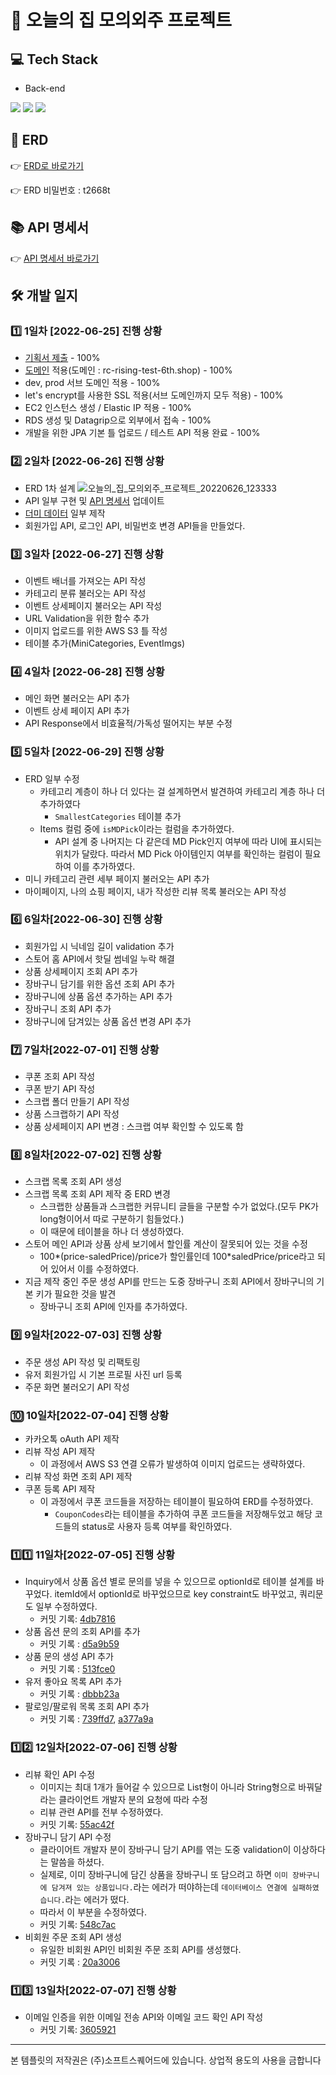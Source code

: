 # 💒 오늘의 집 모의외주 프로젝트
## 💻 Tech Stack
- Back-end

<img src="https://img.shields.io/badge/Spring Boot-6DB33F?style=for-the-badge&logo=Spring Boot&logoColor=white"> <img src="https://img.shields.io/badge/MySQL-4479A1?style=for-the-badge&logo=MySQL&logoColor=white"> <img src="https://img.shields.io/badge/NginX-009639?style=for-the-badge&logo=NGINX&logoColor=white">

## 📜 ERD
👉 [ERD로 바로가기](https://aquerytool.com/aquerymain/index/?rurl=396ea193-ceab-4631-9fb7-a89881e24ad1)

👉 ERD 비밀번호 : t2668t

## 📚 API 명세서
👉 [API 명세서 바로가기](https://docs.google.com/spreadsheets/d/17xysIzGC0r-gmkm_j8YGMpJk9vXouF4FdzwGY2p8GSk/edit?usp=sharing)

## 🛠 개발 일지
### 1️⃣ 1일차 [2022-06-25] 진행 상황
- [기획서 제출](https://docs.google.com/document/d/1peAyH_VD2uvIPDvj1zteVj-e37PzgSWshk9y-FddoGY/edit?usp=sharing) - 100%
- [도메인](https://rc-rising-test-6th.shop) 적용(도메인 : rc-rising-test-6th.shop) - 100%
- dev, prod 서브 도메인 적용 - 100%
- let's encrypt를 사용한 SSL 적용(서브 도메인까지 모두 적용) - 100%
- EC2 인스턴스 생성 / Elastic IP 적용 - 100%
- RDS 생성 및 Datagrip으로 외부에서 접속 - 100%
- 개발을 위한 JPA 기본 틀 업로드 / 테스트 API 적용 완료 - 100%

### 2️⃣ 2일차 [2022-06-26] 진행 상황
- ERD 1차 설계
![오늘의_집_모의외주_프로젝트_20220626_123333](https://user-images.githubusercontent.com/47571973/175799127-263e05e1-550e-41e2-a6dc-d6dcb3a0ed35.png)
- API 일부 구현 및 [API 명세서](https://docs.google.com/spreadsheets/d/17xysIzGC0r-gmkm_j8YGMpJk9vXouF4FdzwGY2p8GSk/edit?usp=sharing) 업데이트
- [더미 데이터](https://www.notion.so/softsquared/e967108f6b34437d9a1368212f10a7d1) 일부 제작
- 회원가입 API, 로그인 API, 비밀번호 변경 API들을 만들었다. 

### 3️⃣ 3일차 [2022-06-27] 진행 상황
- 이벤트 배너를 가져오는 API 작성
- 카테고리 분류 불러오는 API 작성
- 이벤트 상세페이지 불러오는 API 작성
- URL Validation을 위한 함수 추가
- 이미지 업로드를 위한 AWS S3 틀 작성
- 테이블 추가(MiniCategories, EventImgs)

### 4️⃣ 4일차 [2022-06-28] 진행 상황
- 메인 화면 불러오는 API 추가
- 이벤트 상세 페이지 API 추가
- API Response에서 비효율적/가독성 떨어지는 부분 수정

### 5️⃣ 5일차 [2022-06-29] 진행 상황
- ERD 일부 수정
    - 카테고리 계층이 하나 더 있다는 걸 설계하면서 발견하여 카테고리 계층 하나 더 추가하였다
      - `SmallestCategories` 테이블 추가
    - Items 컬럼 중에 `isMDPick`이라는 컬럼을 추가하였다.
      - API 설계 중 나머지는 다 같은데 MD Pick인지 여부에 따라 UI에 표시되는 위치가 달랐다. 따라서 MD Pick 아이템인지 여부를 확인하는 컬럼이 필요하여 이를 추가하였다.
- 미니 카테고리 관련 세부 페이지 불러오는 API 추가
- 마이페이지, 나의 쇼핑 페이지, 내가 작성한 리뷰 목록 불러오는 API 작성

### 6️⃣ 6일차[2022-06-30] 진행 상황
- 회원가입 시 닉네임 길이 validation 추가
- 스토어 홈 API에서 핫딜 썸네일 누락 해결
- 상품 상세페이지 조회 API 추가
- 장바구니 담기를 위한 옵션 조회 API 추가
- 장바구니에 상품 옵션 추가하는 API 추가
- 장바구니 조회 API 추가
- 장바구니에 담겨있는 상품 옵션 변경 API 추가

### 7️⃣ 7일차[2022-07-01] 진행 상황
- 쿠폰 조회 API 작성
- 쿠폰 받기 API 작성
- 스크랩 폴더 만들기 API 작성
- 상품 스크랩하기 API 작성
- 상품 상세페이지 API 변경 : 스크랩 여부 확인할 수 있도록 함

### 8️⃣ 8일차[2022-07-02] 진행 상황
- 스크랩 목록 조회 API 생성
- 스크랩 목록 조회 API 제작 중 ERD 변경
  - 스크랩한 상품들과 스크랩한 커뮤니티 글들을 구분할 수가 없었다.(모두 PK가 long형이어서 따로 구분하기 힘들었다.)
  - 이 때문에 테이블을 하나 더 생성하였다.
- 스토어 메인 API과 상품 상세 보기에서 할인률 계산이 잘못되어 있는 것을 수정
  - 100*(price-saledPrice)/price가 할인률인데 100*saledPrice/price라고 되어 있어서 이를 수정하였다.
- 지금 제작 중인 주문 생성 API를 만드는 도중 장바구니 조회 API에서 장바구니의 기본 키가 필요한 것을 발견
    - 장바구니 조회 API에 인자를 추가하였다.

### 9️⃣ 9일차[2022-07-03] 진행 상황
- 주문 생성 API 작성 및 리팩토링
- 유저 회원가입 시 기본 프로필 사진 url 등록
- 주문 화면 불러오기 API 작성

### 🔟 10일차[2022-07-04] 진행 상황
- 카카오톡 oAuth API 제작
- 리뷰 작성 API 제작
  - 이 과정에서 AWS S3 연결 오류가 발생하여 이미지 업로드는 생략하였다.
- 리뷰 작성 화면 조회 API 제작
- 쿠폰 등록 API 제작
  - 이 과정에서 쿠폰 코드들을 저장하는 테이블이 필요하여 ERD를 수정하였다.
    - `CouponCodes`라는 테이블을 추가하여 쿠폰 코드들을 저장해두었고 해당 코드들의 status로 사용자 등록 여부를 확인하였다.

### 1️⃣1️⃣ 11일차[2022-07-05] 진행 상황
- Inquiry에서 상품 옵션 별로 문의를 넣을 수 있으므로 optionId로 테이블 설계를 바꾸었다. itemId에서 optionId로 바꾸었으므로 key constraint도 바꾸었고, 쿼리문도 일부 수정하였다.
  - 커밋 기록: [4db7816](https://github.com/mock-rc6/today-s_house_B_server_daisy/commit/4db78165a9d2c9afd4e1ef3671ff92a28363aa38)
- 상품 옵션 문의 조회 API를 추가
  - 커밋 기록 : [d5a9b59](https://github.com/mock-rc6/today-s_house_B_server_daisy/commit/d5a9b595782f3dcc0f4bb6862de37141f98e0454)
- 상품 문의 생성 API 추가
  - 커밋 기록 : [513fce0](https://github.com/mock-rc6/today-s_house_B_server_daisy/commit/513fce05dccf03ad9778a31fe48d14a316ffc162)
- 유저 좋아요 목록 API 추가
  - 커밋 기록 : [dbbb23a](https://github.com/mock-rc6/today-s_house_B_server_daisy/commit/513fce05dccf03ad9778a31fe48d14a316ffc162)
- 팔로잉/팔로워 목록 조회 API 추가
  - 커밋 기록 : [739ffd7](https://github.com/mock-rc6/today-s_house_B_server_daisy/commit/739ffd7ae5b415cbc9316d33dd2d8dee37b78236), [a377a9a](https://github.com/mock-rc6/today-s_house_B_server_daisy/commit/a377a9a029f6e13e88c48705287c2f363b28ee50)

### 1️⃣2️⃣ 12일차[2022-07-06] 진행 상황
- 리뷰 확인 API 수정
  - 이미지는 최대 1개가 들어갈 수 있으므로 List형이 아니라 String형으로 바꿔달라는 클라이언트 개발자 분의 요청에 따라 수정
  - 리뷰 관련 API를 전부 수정하였다.
  - 커밋 기록: [55ac42f](https://github.com/mock-rc6/today-s_house_B_server_daisy/commit/55ac42f400896914d4bfd065f1e900878eb19b6b)
- 장바구니 담기 API 수정
  - 클라이어트 개발자 분이 장바구니 담기 API를 엮는 도중 validation이 이상하다는 말씀을 하셨다.
  - 실제로, 이미 장바구니에 담긴 상품을 장바구니 또 담으려고 하면 `이미 장바구니에 담겨져 있는 상품입니다.`라는 에러가 떠야하는데 `데이터베이스 연결에 실패하였습니다.`라는 에러가 떴다.
  - 따라서 이 부분을 수정하였다.
  - 커밋 기록: [548c7ac](https://github.com/mock-rc6/today-s_house_B_server_daisy/commit/548c7ac6bb629c2e681f9d4ea4022395326d8994)
- 비회원 주문 조회 API 생성
  - 유일한 비회원 API인 비회원 주문 조회 API를 생성했다.
  - 커밋 기록 : [20a3006](https://github.com/mock-rc6/today-s_house_B_server_daisy/commit/20a300630462ef76de975b6559aaee731538cf8c)

### 1️⃣3️⃣ 13일차[2022-07-07] 진행 상황
- 이메일 인증을 위한 이메일 전송 API와 이메일 코드 확인 API 작성
  - 커밋 기록: [3605921](https://github.com/mock-rc6/today-s_house_B_server_daisy/commit/36059212f23d367bf6acb23b2cdc29016c560f36)
---
본 템플릿의 저작권은 (주)소프트스퀘어드에 있습니다. 상업적 용도의 사용을 금합니다